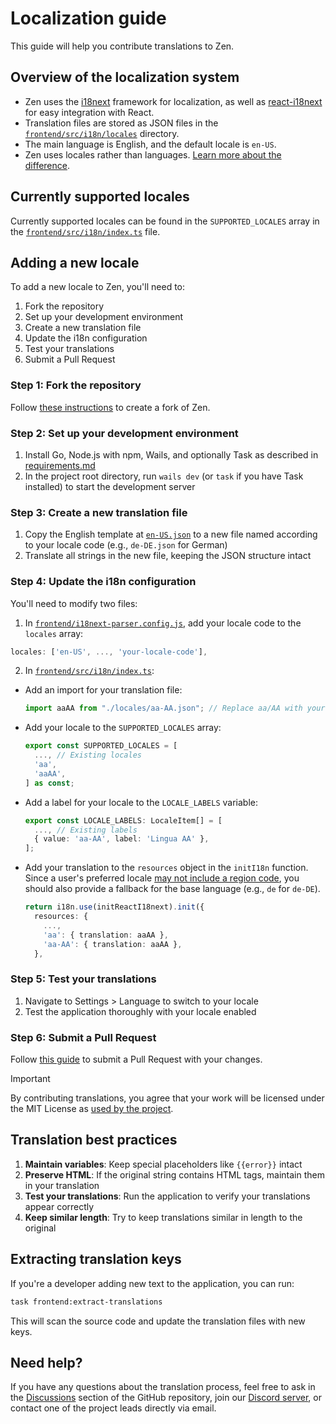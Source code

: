 # Localization guide

This guide will help you contribute translations to Zen.

## Overview of the localization system

- Zen uses the [i18next](https://www.i18next.com/) framework for localization, as well as [react-i18next](https://react.i18next.com/) for easy integration with React.
- Translation files are stored as JSON files in the [`frontend/src/i18n/locales`](/frontend/src/i18n/locales) directory.
- The main language is English, and the default locale is `en-US`.
- Zen uses locales rather than languages. [Learn more about the difference](https://poeditor.com/blog/locale-vs-language/).

## Currently supported locales

Currently supported locales can be found in the `SUPPORTED_LOCALES` array in the [`frontend/src/i18n/index.ts`](/frontend/src/i18n/index.ts#L9) file.

## Adding a new locale

To add a new locale to Zen, you'll need to:

1. Fork the repository
2. Set up your development environment
3. Create a new translation file
4. Update the i18n configuration
5. Test your translations
6. Submit a Pull Request

### Step 1: Fork the repository

Follow [these instructions](https://docs.github.com/en/pull-requests/collaborating-with-pull-requests/working-with-forks/fork-a-repo) to create a fork of Zen.

### Step 2: Set up your development environment

1. Install Go, Node.js with npm, Wails, and optionally Task as described in [requirements.md](requirements.md)
2. In the project root directory, run `wails dev` (or `task` if you have Task installed) to start the development server

### Step 3: Create a new translation file

1. Copy the English template at [`en-US.json`](/frontend/src/i18n/locales/en-US.json) to a new file named according to your locale code (e.g., `de-DE.json` for German)
2. Translate all strings in the new file, keeping the JSON structure intact

### Step 4: Update the i18n configuration

You'll need to modify two files:

1. In [`frontend/i18next-parser.config.js`](/frontend/i18next-parser.config.js#L9), add your locale code to the `locales` array:

  ```typescript
  locales: ['en-US', ..., 'your-locale-code'],
  ```

2. In [`frontend/src/i18n/index.ts`](/frontend/src/i18n/index.ts):

- Add an import for your translation file:

  ```typescript
  import aaAA from "./locales/aa-AA.json"; // Replace aa/AA with your locale code
  ```

- Add your locale to the `SUPPORTED_LOCALES` array:

  ```typescript
  export const SUPPORTED_LOCALES = [
    ..., // Existing locales
    'aa',
    'aaAA',
  ] as const;
  ```

- Add a label for your locale to the `LOCALE_LABELS` variable:

  ```typescript
  export const LOCALE_LABELS: LocaleItem[] = [
    ..., // Existing labels
    { value: 'aa-AA', label: 'Lingua AA' },
  ];
  ```

- Add your translation to the `resources` object in the `initI18n` function. Since a user's preferred locale [may not include a region code](https://developer.mozilla.org/en-US/docs/Web/API/Navigator/language#value), you should also provide a fallback for the base language (e.g., `de` for `de-DE`).

  ```typescript
  return i18n.use(initReactI18next).init({
    resources: {
      ...,
      'aa': { translation: aaAA },
      'aa-AA': { translation: aaAA },
    },
  ```

### Step 5: Test your translations

1. Navigate to Settings > Language to switch to your locale
2. Test the application thoroughly with your locale enabled

### Step 6: Submit a Pull Request

Follow [this guide](https://docs.github.com/en/pull-requests/collaborating-with-pull-requests/proposing-changes-to-your-work-with-pull-requests/creating-a-pull-request-from-a-fork) to submit a Pull Request with your changes.

> [!IMPORTANT]
> By contributing translations, you agree that your work will be licensed under the MIT License as [used by the project](/LICENSE).

## Translation best practices

1. **Maintain variables**: Keep special placeholders like `{{error}}` intact
2. **Preserve HTML**: If the original string contains HTML tags, maintain them in your translation
3. **Test your translations**: Run the application to verify your translations appear correctly
4. **Keep similar length**: Try to keep translations similar in length to the original

## Extracting translation keys

If you're a developer adding new text to the application, you can run:

```sh
task frontend:extract-translations
```

This will scan the source code and update the translation files with new keys.

## Need help?

If you have any questions about the translation process, feel free to ask in the [Discussions](https://github.com/ZenPrivacy/zen-desktop/discussions/categories/contributor-q-a) section of the GitHub repository, join our [Discord server](https://discord.gg/jSzEwby7JY), or contact one of the project leads directly via email.

